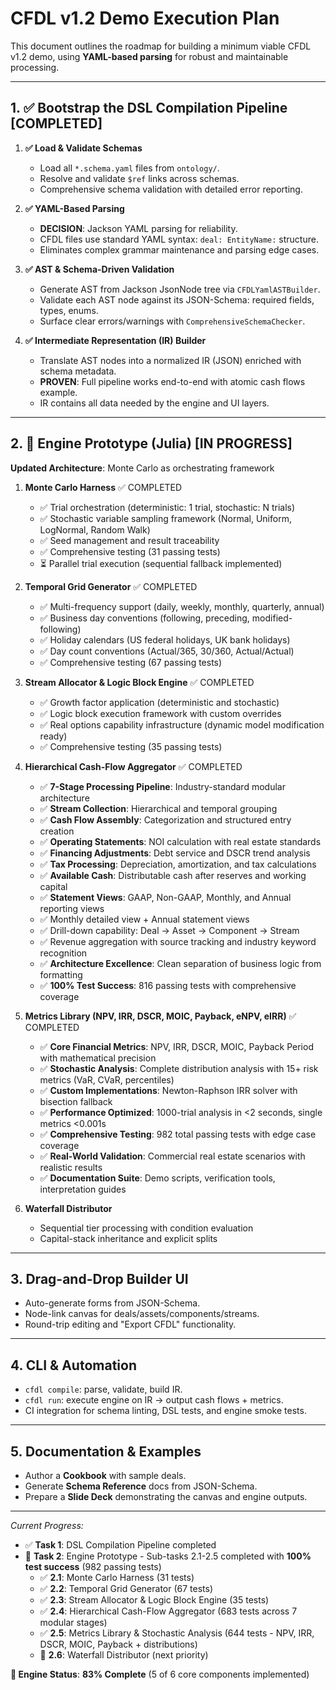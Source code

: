 # CFDL v1.2 Demo Execution Plan

This document outlines the roadmap for building a minimum viable CFDL v1.2 demo, using **YAML-based parsing** for robust and maintainable processing.

---

## 1. ✅ Bootstrap the DSL Compilation Pipeline [COMPLETED]

1. **✅ Load & Validate Schemas**  
   - Load all `*.schema.yaml` files from `ontology/`.  
   - Resolve and validate `$ref` links across schemas.  
   - Comprehensive schema validation with detailed error reporting.

2. **✅ YAML-Based Parsing**  
   - **DECISION**: Jackson YAML parsing for reliability.
   - CFDL files use standard YAML syntax: `deal: EntityName:` structure.
   - Eliminates complex grammar maintenance and parsing edge cases.

3. **✅ AST & Schema-Driven Validation**  
   - Generate AST from Jackson JsonNode tree via `CFDLYamlASTBuilder`.  
   - Validate each AST node against its JSON-Schema: required fields, types, enums.  
   - Surface clear errors/warnings with `ComprehensiveSchemaChecker`.

4. **✅ Intermediate Representation (IR) Builder**  
   - Translate AST nodes into a normalized IR (JSON) enriched with schema metadata.  
   - **PROVEN**: Full pipeline works end-to-end with atomic cash flows example.
   - IR contains all data needed by the engine and UI layers.

---

## 2. 🔄 Engine Prototype (Julia) [IN PROGRESS]

**Updated Architecture**: Monte Carlo as orchestrating framework

1. **Monte Carlo Harness** ✅ COMPLETED  
   - ✅ Trial orchestration (deterministic: 1 trial, stochastic: N trials)
   - ✅ Stochastic variable sampling framework (Normal, Uniform, LogNormal, Random Walk)
   - ✅ Seed management and result traceability
   - ✅ Comprehensive testing (31 passing tests)
   - ⏳ Parallel trial execution (sequential fallback implemented)

2. **Temporal Grid Generator** ✅ COMPLETED  
   - ✅ Multi-frequency support (daily, weekly, monthly, quarterly, annual)
   - ✅ Business day conventions (following, preceding, modified-following)
   - ✅ Holiday calendars (US federal holidays, UK bank holidays)
   - ✅ Day count conventions (Actual/365, 30/360, Actual/Actual)
   - ✅ Comprehensive testing (67 passing tests)

3. **Stream Allocator & Logic Block Engine** ✅ COMPLETED  
   - ✅ Growth factor application (deterministic and stochastic)
   - ✅ Logic block execution framework with custom overrides
   - ✅ Real options capability infrastructure (dynamic model modification ready)
   - ✅ Comprehensive testing (35 passing tests)

4. **Hierarchical Cash-Flow Aggregator** ✅ COMPLETED  
   - ✅ **7-Stage Processing Pipeline**: Industry-standard modular architecture
   - ✅ **Stream Collection**: Hierarchical and temporal grouping
   - ✅ **Cash Flow Assembly**: Categorization and structured entry creation
   - ✅ **Operating Statements**: NOI calculation with real estate standards
   - ✅ **Financing Adjustments**: Debt service and DSCR trend analysis
   - ✅ **Tax Processing**: Depreciation, amortization, and tax calculations
   - ✅ **Available Cash**: Distributable cash after reserves and working capital
   - ✅ **Statement Views**: GAAP, Non-GAAP, Monthly, and Annual reporting views
   - ✅ Monthly detailed view + Annual statement views
   - ✅ Drill-down capability: Deal → Asset → Component → Stream
   - ✅ Revenue aggregation with source tracking and industry keyword recognition
   - ✅ **Architecture Excellence**: Clean separation of business logic from formatting
   - ✅ **100% Test Success**: 816 passing tests with comprehensive coverage

5. **Metrics Library (NPV, IRR, DSCR, MOIC, Payback, eNPV, eIRR)** ✅ COMPLETED  
   - ✅ **Core Financial Metrics**: NPV, IRR, DSCR, MOIC, Payback Period with mathematical precision
   - ✅ **Stochastic Analysis**: Complete distribution analysis with 15+ risk metrics (VaR, CVaR, percentiles)
   - ✅ **Custom Implementations**: Newton-Raphson IRR solver with bisection fallback
   - ✅ **Performance Optimized**: 1000-trial analysis in <2 seconds, single metrics <0.001s
   - ✅ **Comprehensive Testing**: 982 total passing tests with edge case coverage
   - ✅ **Real-World Validation**: Commercial real estate scenarios with realistic results
   - ✅ **Documentation Suite**: Demo scripts, verification tools, interpretation guides

6. **Waterfall Distributor**  
   - Sequential tier processing with condition evaluation
   - Capital-stack inheritance and explicit splits

---

## 3. Drag-and-Drop Builder UI

- Auto-generate forms from JSON-Schema.  
- Node-link canvas for deals/assets/components/streams.  
- Round-trip editing and "Export CFDL" functionality.

---

## 4. CLI & Automation

- `cfdl compile`: parse, validate, build IR.  
- `cfdl run`: execute engine on IR → output cash flows + metrics.  
- CI integration for schema linting, DSL tests, and engine smoke tests.

---

## 5. Documentation & Examples

- Author a **Cookbook** with sample deals.  
- Generate **Schema Reference** docs from JSON-Schema.  
- Prepare a **Slide Deck** demonstrating the canvas and engine outputs.

---

*Current Progress:*  
- ✅ **Task 1**: DSL Compilation Pipeline completed
- 🔄 **Task 2**: Engine Prototype - Sub-tasks 2.1-2.5 completed with **100% test success** (982 passing tests)
  - ✅ **2.1**: Monte Carlo Harness (31 tests)
  - ✅ **2.2**: Temporal Grid Generator (67 tests) 
  - ✅ **2.3**: Stream Allocator & Logic Block Engine (35 tests)
  - ✅ **2.4**: Hierarchical Cash-Flow Aggregator (683 tests across 7 modular stages)
  - ✅ **2.5**: Metrics Library & Stochastic Analysis (644 tests - NPV, IRR, DSCR, MOIC, Payback + distributions)
  - 🔄 **2.6**: Waterfall Distributor (next priority)

**🎯 Engine Status**: **83% Complete** (5 of 6 core components implemented)